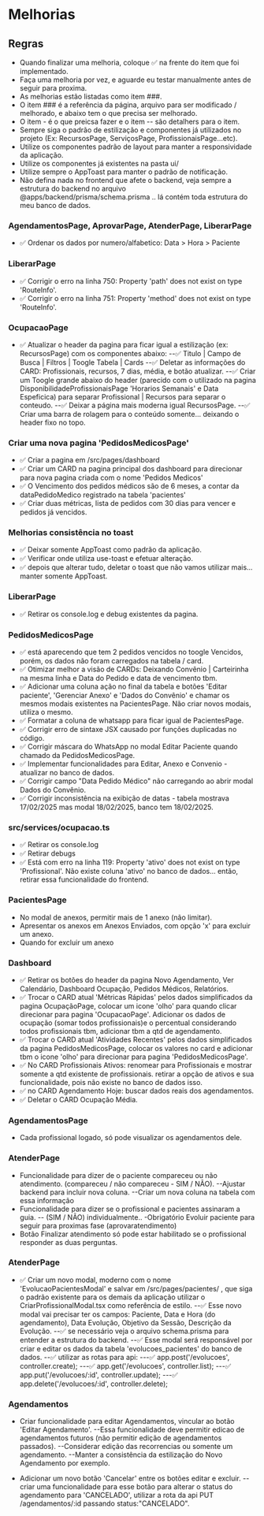 # Melhorias

## Regras
- Quando finalizar uma melhoria, coloque ✅ na frente do item que foi implementado.
- Faça uma melhoria por vez, e aguarde eu testar manualmente antes de seguir para proxima.
- As melhorias estão listadas como item ###.
- O item ### é a referência da página, arquivo para ser modificado / melhorado, e abaixo tem o que precisa ser melhorado.
- O item - é o que preicsa fazer e o item -- são detalhers para o item.
- Sempre siga o padrão de estilização e componentes já utilizados no projeto (Ex: RecursosPage, ServiçosPage, ProfissionaisPage...etc).
- Utilize os componentes padrão de layout para manter a responsividade da aplicação.
- Utilize os componentes já existentes na pasta ui/
- Utilize sempre o AppToast para manter o padrão de notificação.
- Não defina nada no frontend que afete o backend, veja sempre a estrutura do backend no arquivo @apps/backend/prisma/schema.prisma .. lá contém toda estrutura do meu banco de dados.


### AgendamentosPage, AprovarPage, AtenderPage, LiberarPage
- ✅ Ordenar os dados por numero/alfabetico: Data > Hora > Paciente

### LiberarPage
- ✅ Corrigir o erro na linha 750: Property 'path' does not exist on type 'RouteInfo'.
- ✅ Corrigir o erro na linha 751: Property 'method' does not exist on type 'RouteInfo'.

### OcupacaoPage
- ✅ Atualizar o header da pagina para ficar igual a estilização (ex: RecursosPage) com os componentes abaixo:
--✅ Titulo | Campo de Busca | Filtros | Toogle Tabela | Cards
--✅ Deletar as informações do CARD: Profissionais, recursos, 7 dias, média, e botão atualizar.
--✅ Criar um Toogle grande abaixo do header (parecido com o utilizado na pagina DisponibilidadeProfissionaisPage 'Horarios Semanais' e Data Espeficica) para separar Profissional | Recursos para separar o conteudo.
--✅ Deixar a página mais moderna igual RecursosPage.
--✅ Criar uma barra de rolagem para o conteúdo somente... deixando o header fixo no topo.

### Criar uma nova pagina 'PedidosMedicosPage'
- ✅ Criar a pagina em /src/pages/dashboard
- ✅ Criar um CARD na pagina principal dos dashboard para direcionar para nova pagina criada com o nome 'Pedidos Medicos'
- ✅ O Vencimento dos pedidos médicos são de 6 meses, a contar da dataPedidoMedico registrado na tabela 'pacientes'
- ✅ Criar duas métricas, lista de  pedidos com 30 dias para vencer e pedidos já vencidos.

### Melhorias consistência no toast
- ✅ Deixar somente AppToast como padrão da aplicação.
- ✅ Verificar onde utiliza use-toast e efetuar alteração.
- ✅ depois que alterar tudo, deletar o toast que não vamos utilizar mais... manter somente AppToast.

### LiberarPage
- ✅ Retirar os console.log e debug existentes da pagina.

### PedidosMedicosPage
- ✅ está aparecendo que tem 2 pedidos vencidos no toogle Vencidos, porém, os dados não foram carregados na tabela / card.
- ✅ Otimizar melhor a visão de CARDs: Deixando Convênio | Carteirinha na mesma linha e Data do Pedido e data de vencimento tbm.
- ✅ Adicionar uma coluna ação no final da tabela e botões 'Editar paciente', 'Gerenciar Anexo' e 'Dados do Convênio' e chamar os mesmos modais existentes na PacientesPage. Não criar novos modais, utiliza o mesmo.
- ✅ Formatar a coluna de whatsapp para ficar igual de PacientesPage.
- ✅ Corrigir erro de sintaxe JSX causado por funções duplicadas no código.
- ✅ Corrigir máscara do WhatsApp no modal Editar Paciente quando chamado da PedidosMedicosPage.
- ✅ Implementar funcionalidades para Editar, Anexo e Convenio - atualizar no banco de dados.
- ✅ Corrigir campo "Data Pedido Médico" não carregando ao abrir modal Dados do Convênio.
- ✅ Corrigir inconsistência na exibição de datas - tabela mostrava 17/02/2025 mas modal 18/02/2025, banco tem 18/02/2025.

### src/services/ocupacao.ts
- ✅ Retirar os console.log
- ✅ Retirar debugs
- ✅ Está com erro na linha 119: Property 'ativo' does not exist on type 'Profissional'. Não existe coluna 'ativo' no banco de dados... então, retirar essa funcionalidade do frontend.

### PacientesPage
- No modal de anexos, permitir mais de 1 anexo (não limitar).
- Apresentar os anexos em Anexos Enviados, com opção 'x' para excluir um anexo.
- Quando for excluir um anexo

### Dashboard
- ✅ Retirar os botões do header da pagina Novo Agendamento, Ver Calendário, Dashboard Ocupação, Pedidos Médicos, Relatórios.
- ✅ Trocar o CARD atual 'Métricas Rápidas' pelos dados simplificados da pagina OcupaçãoPage, colocar um icone 'olho' para quando clicar direcionar para pagina 'OcupacaoPage'. Adicionar os dados de ocupação (somar todos profissionais)e o percentual considerando todos profissionais tbm, adicionar tbm a qtd de agendamento.
- ✅ Trocar o CARD atual 'Atividades Recentes' pelos dados simplificados da pagina PedidosMedicosPage, colocar os valores no card e adicionar tbm o icone 'olho' para direcionar para pagina 'PedidosMedicosPage'.
- ✅  No CARD Profissionais Ativos: renomear para Profissionais e mostrar somente a qtd existente de profissionais. retirar a opção de ativos e sua funcionalidade, pois não existe no banco de dados isso.
- ✅ no CARD Agendamento Hoje: buscar dados reais dos agendamentos.
- ✅ Deletar o CARD Ocupação Média.

### AgendamentosPage
- Cada profissional logado, só pode visualizar os agendamentos dele.

### AtenderPage
- Funcionalidade para dizer de o paciente compareceu ou não atendimento. (compareceu / não compareceu - SIM / NÃO).
--Ajustar backend para incluir nova coluna.
--Criar um nova coluna na tabela com essa informação
- Funcionalidade para dizer se o profissional e pacientes assinaram a guia.
-- (SIM / NÃO) individualmente..
-Obrigatório Evoluir paciente para seguir para proximas fase (aprovaratendimento)
- Botão Finalizar atendimento só pode estar habilitado se o profissional responder as duas perguntas.

### AtenderPage
- ✅ Criar um novo modal, moderno com o nome 'EvolucaoPacientesModal' e salvar em /src/pages/pacientes/ , que siga o padrão existente para os demais da aplicação utilizar o CriarProfissionalModal.tsx como referência de estilo.
--✅ Esse novo modal vai precisar ter os campos: Paciente, Data e Hora (do agendamento), Data Evolução, Objetivo da Sessão, Descrição da Evolução.
--✅ se necessário veja o arquivo schema.prisma para entender a estrutura do backend.
--✅ Esse modal será responsável por criar e editar os dados da tabela 'evolucoes_pacientes' do banco de dados.
--✅ utilizar as rotas para api:
---✅ app.post('/evolucoes', controller.create);
---✅ app.get('/evolucoes', controller.list);
---✅ app.put('/evolucoes/:id', controller.update);
---✅ app.delete('/evolucoes/:id', controller.delete);

### Agendamentos
- Criar funcionalidade para editar Agendamentos, vincular ao botão 'Editar Agendamento'.
--Essa funcionalidade deve permitir edicao de agendamentos futuros (não permitir edição de agendamentos passados).
--Considerar edição das recorrencias ou somente um agendamento.
--Manter a consistência da estilização do Novo Agendamento por exemplo.

- Adicionar um novo botão 'Cancelar' entre os botões editar e excluir.
--criar uma funcionalidade para esse botão para alterar o status do agendamento para 'CANCELADO', utilizar a rota da api PUT /agendamentos/:id passando status:"CANCELADO".